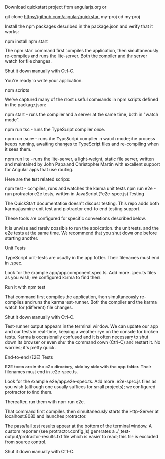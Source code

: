 Download quickstart project from angularjs.org  or

git clone  https://github.com/angular/quickstart  my-proj
cd my-proj

Install the npm packages described in the package.json and verify that it works:

npm install
npm start

The npm start command first compiles the application, then simultaneously re-compiles and runs the lite-server. Both the compiler and the server watch for file changes.

Shut it down manually with Ctrl-C.

You're ready to write your application.

npm scripts

We've captured many of the most useful commands in npm scripts defined in the package.json:

npm start - runs the compiler and a server at the same time, both in "watch mode".

npm run tsc - runs the TypeScript compiler once.

npm run tsc:w - runs the TypeScript compiler in watch mode; the process keeps running, awaiting changes to TypeScript files and re-compiling when it sees them.

npm run lite - runs the lite-server, a light-weight, static file server, written and maintained by John Papa and Christopher Martin with excellent support for Angular apps that use routing.

Here are the test related scripts:

npm test - compiles, runs and watches the karma unit tests
npm run e2e - run protractor e2e tests, written in JavaScript (*e2e-spec.js)
Testing

The QuickStart documentation doesn't discuss testing. This repo adds both karma/jasmine unit test and protractor end-to-end testing support.

These tools are configured for specific conventions described below.

It is unwise and rarely possible to run the application, the unit tests, and the e2e tests at the same time. We recommend that you shut down one before starting another.

Unit Tests

TypeScript unit-tests are usually in the app folder. Their filenames must end in .spec.

Look for the example app/app.component.spec.ts. Add more .spec.ts files as you wish; we configured karma to find them.

Run it with npm test

That command first compiles the application, then simultaneously re-compiles and runs the karma test-runner. Both the compiler and the karma watch for (different) file changes.

Shut it down manually with Ctrl-C.

Test-runner output appears in the terminal window. We can update our app and our tests in real-time, keeping a weather eye on the console for broken tests. Karma is occasionally confused and it is often necessary to shut down its browser or even shut the command down (Ctrl-C) and restart it. No worries; it's pretty quick.

End-to-end (E2E) Tests

E2E tests are in the e2e directory, side by side with the app folder. Their filenames must end in .e2e-spec.ts.

Look for the example e2e/app.e2e-spec.ts. Add more .e2e-spec.js files as you wish (although one usually suffices for small projects); we configured protractor to find them.

Thereafter, run them with npm run e2e.

That command first compiles, then simultaneously starts the Http-Server at localhost:8080 and launches protractor.

The pass/fail test results appear at the bottom of the terminal window. A custom reporter (see protractor.config.js) generates a ./_test-output/protractor-results.txt file which is easier to read; this file is excluded from source control.

Shut it down manually with Ctrl-C.